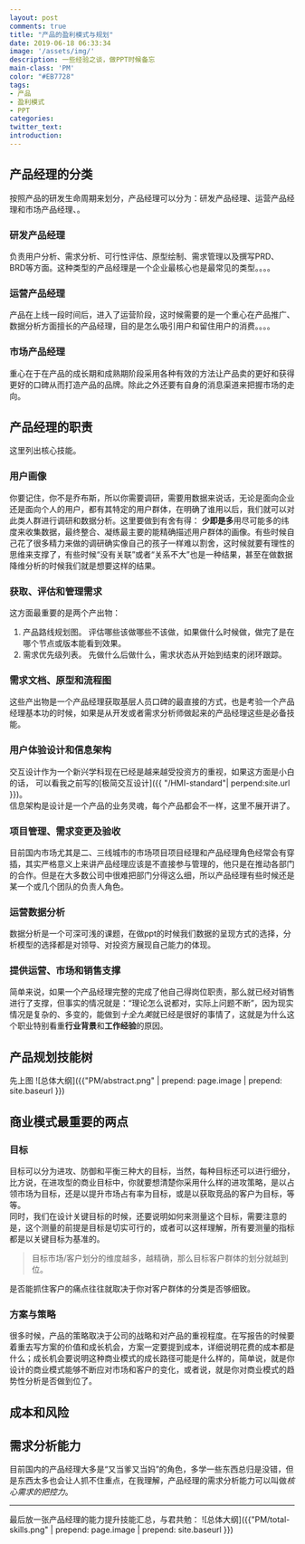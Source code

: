 ```yaml
---
layout: post
comments: true
title: "产品的盈利模式与规划"
date: 2019-06-18 06:33:34
image: '/assets/img/'
description: 一些经验之谈，做PPT时候备忘
main-class: 'PM'
color: "#EB7728"
tags:
- 产品
- 盈利模式
- PPT
categories:
twitter_text:
introduction:
---
```

## 产品经理的分类
按照产品的研发生命周期来划分，产品经理可以分为：研发产品经理、运营产品经理和市场产品经理、。
### 研发产品经理
负责用户分析、需求分析、可行性评估、原型绘制、需求管理以及撰写PRD、BRD等方面。这种类型的产品经理是一个企业最核心也是最常见的类型。。。。
### 运营产品经理
产品在上线一段时间后，进入了运营阶段，这时候需要的是一个重心在产品推广、数据分析方面擅长的产品经理，目的是怎么吸引用户和留住用户的消费。。。。
### 市场产品经理
重心在于在产品的成长期和成熟期阶段采用各种有效的方法让产品卖的更好和获得更好的口碑从而打造产品的品牌。除此之外还要有自身的消息渠道来把握市场的走向。
## 产品经理的职责
这里列出核心技能。
### 用户画像
你要记住，你不是乔布斯，所以你需要调研，需要用数据来说话，无论是面向企业还是面向个人的用户，都有其特定的用户群体，在明确了谁用以后，我们就可以对此类人群进行调研和数据分析。这里要做到有舍有得：
**少即是多**用尽可能多的纬度来收集数据，最终整合、凝练最主要的能精确描述用户群体的画像。有些时候自己花了很多精力来做的调研确实像自己的孩子一样难以割舍，这时候就要有理性的思维来支撑了，有些时候“没有关联”或者“关系不大”也是一种结果，甚至在做数据降维分析的时候我们就是想要这样的结果。
### 获取、评估和管理需求
这方面最重要的是两个产出物：
1. 产品路线规划图。
    评估哪些该做哪些不该做，如果做什么时候做，做完了是在哪个节点或版本能看到效果。
2. 需求优先级列表。
    先做什么后做什么，需求状态从开始到结束的闭环跟踪。  

### 需求文档、原型和流程图
这些产出物是一个产品经理获取基层人员口碑的最直接的方式，也是考验一个产品经理基本功的时候，如果是从开发或者需求分析师做起来的产品经理这些是必备技能。
### 用户体验设计和信息架构
交互设计作为一个新兴学科现在已经是越来越受投资方的重视，如果这方面是小白的话，
可以看我之前写的[极简交互设计]({{ "/HMI-standard"| perpend:site.url }})。  
信息架构是设计是一个产品的业务灵魂，每个产品都会不一样，这里不展开讲了。
### 项目管理、需求变更及验收
目前国内市场尤其是二、三线城市的市场项目项目经理和产品经理角色经常会有穿插，其实严格意义上来讲产品经理应该是不直接参与管理的，他只是在推动各部门的合作。但是在大多数公司中很难把部门分得这么细，所以产品经理有些时候还是某一个或几个团队的负责人角色。
### 运营数据分析
数据分析是一个可深可浅的课题，在做ppt的时候我们数据的呈现方式的选择，分析模型的选择都是对领导、对投资方展现自己能力的体现。
### 提供运营、市场和销售支撑
简单来说，如果一个产品经理完整的完成了他自己得岗位职责，那么就已经对销售进行了支撑，但事实的情况就是：“理论怎么说都对，实际上问题不断”，因为现实情况是复杂的、多变的，能做到*十全九美*就已经是很好的事情了，这就是为什么这个职业特别看重**行业背景**和**工作经验**的原因。 
## 产品规划技能树
先上图
![总体大纲]({{"PM/abstract.png" | prepend: page.image |  prepend: site.baseurl }})
## 商业模式最重要的两点
### 目标
目标可以分为进攻、防御和平衡三种大的目标，当然，每种目标还可以进行细分，比方说，在进攻型的商业目标中，你就要想清楚你采用什么样的进攻策略，是以占领市场为目标，还是以提升市场占有率为目标，或是以获取竞品的客户为目标，等等。  
同时，我们在设计关键目标的时候，还要说明如何来测量这个目标，需要注意的是，这个测量的前提是目标是切实可行的，或者可以这样理解，所有要测量的指标都是以关键目标为基准的。
> 目标市场/客户划分的维度越多，越精确，那么目标客户群体的划分就越到位。  

是否能抓住客户的痛点往往就取决于你对客户群体的分类是否够细致。
### 方案与策略
很多时候，产品的策略取决于公司的战略和对产品的重视程度。在写报告的时候要着重去写方案的价值和成长机会，方案一定要提到成本，详细说明花费的成本都是什么；成长机会要说明这种商业模式的成长路径可能是什么样的，简单说，就是你设计的商业模式能够不断应对市场和客户的变化，或者说，就是你对商业模式的趋势性分析是否做到位了。
## 成本和风险 

## 需求分析能力
目前国内的产品经理大多是“又当爹又当妈”的角色，多学一些东西总归是没错，但是东西太多也会让人抓不住重点，在我理解，产品经理的需求分析能力可以叫做*核心需求的把控力*。

---
最后放一张产品经理的能力提升技能汇总，与君共勉：
![总体大纲]({{"PM/total-skills.png" | prepend: page.image |  prepend: site.baseurl }})